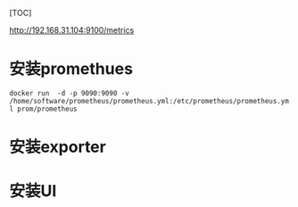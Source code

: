 [TOC]

http://192.168.31.104:9100/metrics

# 安装promethues
`docker run  -d -p 9090:9090 -v /home/software/prometheus/prometheus.yml:/etc/prometheus/prometheus.yml prom/prometheus`

# 安装exporter

# 安装UI